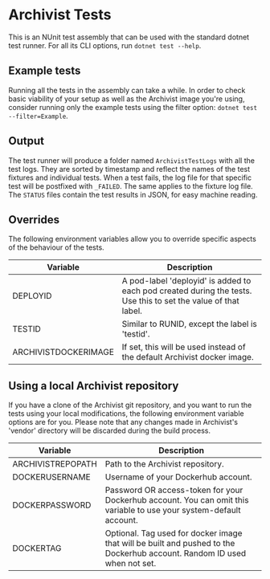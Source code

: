 # Archivist Tests
This is an NUnit test assembly that can be used with the standard dotnet test runner. For all its CLI options, run `dotnet test --help`.

## Example tests
Running all the tests in the assembly can take a while. In order to check basic viability of your setup as well as the Archivist image you're using, consider running only the example tests using the filter option: `dotnet test --filter=Example`.

## Output
The test runner will produce a folder named `ArchivistTestLogs` with all the test logs. They are sorted by timestamp and reflect the names of the test fixtures and individual tests. When a test fails, the log file for that specific test will be postfixed with `_FAILED`. The same applies to the fixture log file. The `STATUS` files contain the test results in JSON, for easy machine reading.

## Overrides
The following environment variables allow you to override specific aspects of the behaviour of the tests.

| Variable         | Description                                                                                                    |
|------------------|----------------------------------------------------------------------------------------------------------------|
| DEPLOYID         | A pod-label 'deployid' is added to each pod created during the tests. Use this to set the value of that label. |
| TESTID           | Similar to RUNID, except the label is 'testid'.                                                                |
| ARCHIVISTDOCKERIMAGE | If set, this will be used instead of the default Archivist docker image.                                           |

## Using a local Archivist repository
If you have a clone of the Archivist git repository, and you want to run the tests using your local modifications, the following environment variable options are for you. Please note that any changes made in Archivist's 'vendor' directory will be discarded during the build process.

| Variable       | Description                                                                                                              |
|----------------|--------------------------------------------------------------------------------------------------------------------------|
| ARCHIVISTREPOPATH  | Path to the Archivist repository.                                                                                            |
| DOCKERUSERNAME | Username of your Dockerhub account.                                                                                      |
| DOCKERPASSWORD | Password OR access-token for your Dockerhub account. You can omit this variable to use your system-default account.      |
| DOCKERTAG      | Optional. Tag used for docker image that will be built and pushed to the Dockerhub account. Random ID used when not set. |
